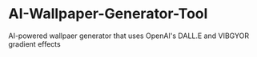 # AI-Wallpaper-Generator-Tool
AI-powered wallpaer generator that uses OpenAI's DALL.E and VIBGYOR gradient effects
